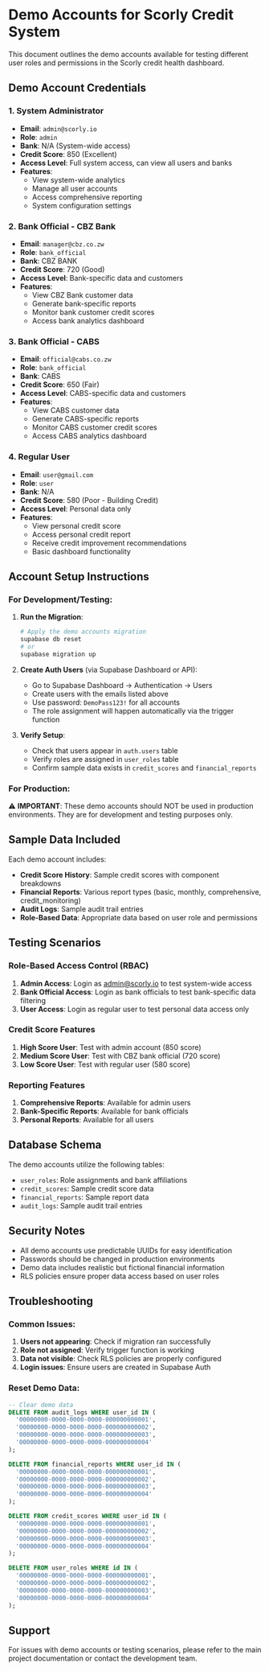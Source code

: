# Demo Accounts for Scorly Credit System

This document outlines the demo accounts available for testing different user roles and permissions in the Scorly credit health dashboard.

## Demo Account Credentials

### 1. System Administrator
- **Email**: `admin@scorly.io`
- **Role**: `admin`
- **Bank**: N/A (System-wide access)
- **Credit Score**: 850 (Excellent)
- **Access Level**: Full system access, can view all users and banks
- **Features**:
  - View system-wide analytics
  - Manage all user accounts
  - Access comprehensive reporting
  - System configuration settings

### 2. Bank Official - CBZ Bank
- **Email**: `manager@cbz.co.zw`
- **Role**: `bank_official`
- **Bank**: CBZ BANK
- **Credit Score**: 720 (Good)
- **Access Level**: Bank-specific data and customers
- **Features**:
  - View CBZ Bank customer data
  - Generate bank-specific reports
  - Monitor bank customer credit scores
  - Access bank analytics dashboard

### 3. Bank Official - CABS
- **Email**: `official@cabs.co.zw`
- **Role**: `bank_official`
- **Bank**: CABS
- **Credit Score**: 650 (Fair)
- **Access Level**: CABS-specific data and customers
- **Features**:
  - View CABS customer data
  - Generate CABS-specific reports
  - Monitor CABS customer credit scores
  - Access CABS analytics dashboard

### 4. Regular User
- **Email**: `user@gmail.com`
- **Role**: `user`
- **Bank**: N/A
- **Credit Score**: 580 (Poor - Building Credit)
- **Access Level**: Personal data only
- **Features**:
  - View personal credit score
  - Access personal credit report
  - Receive credit improvement recommendations
  - Basic dashboard functionality

## Account Setup Instructions

### For Development/Testing:

1. **Run the Migration**:
   ```bash
   # Apply the demo accounts migration
   supabase db reset
   # or
   supabase migration up
   ```

2. **Create Auth Users** (via Supabase Dashboard or API):
   - Go to Supabase Dashboard → Authentication → Users
   - Create users with the emails listed above
   - Use password: `DemoPass123!` for all accounts
   - The role assignment will happen automatically via the trigger function

3. **Verify Setup**:
   - Check that users appear in `auth.users` table
   - Verify roles are assigned in `user_roles` table
   - Confirm sample data exists in `credit_scores` and `financial_reports`

### For Production:

⚠️ **IMPORTANT**: These demo accounts should NOT be used in production environments. They are for development and testing purposes only.

## Sample Data Included

Each demo account includes:

- **Credit Score History**: Sample credit scores with component breakdowns
- **Financial Reports**: Various report types (basic, monthly, comprehensive, credit_monitoring)
- **Audit Logs**: Sample audit trail entries
- **Role-Based Data**: Appropriate data based on user role and permissions

## Testing Scenarios

### Role-Based Access Control (RBAC)
1. **Admin Access**: Login as admin@scorly.io to test system-wide access
2. **Bank Official Access**: Login as bank officials to test bank-specific data filtering
3. **User Access**: Login as regular user to test personal data access only

### Credit Score Features
1. **High Score User**: Test with admin account (850 score)
2. **Medium Score User**: Test with CBZ bank official (720 score)
3. **Low Score User**: Test with regular user (580 score)

### Reporting Features
1. **Comprehensive Reports**: Available for admin users
2. **Bank-Specific Reports**: Available for bank officials
3. **Personal Reports**: Available for all users

## Database Schema

The demo accounts utilize the following tables:
- `user_roles`: Role assignments and bank affiliations
- `credit_scores`: Sample credit score data
- `financial_reports`: Sample report data
- `audit_logs`: Sample audit trail entries

## Security Notes

- All demo accounts use predictable UUIDs for easy identification
- Passwords should be changed in production environments
- Demo data includes realistic but fictional financial information
- RLS policies ensure proper data access based on user roles

## Troubleshooting

### Common Issues:
1. **Users not appearing**: Check if migration ran successfully
2. **Role not assigned**: Verify trigger function is working
3. **Data not visible**: Check RLS policies are properly configured
4. **Login issues**: Ensure users are created in Supabase Auth

### Reset Demo Data:
```sql
-- Clear demo data
DELETE FROM audit_logs WHERE user_id IN (
  '00000000-0000-0000-0000-000000000001',
  '00000000-0000-0000-0000-000000000002',
  '00000000-0000-0000-0000-000000000003',
  '00000000-0000-0000-0000-000000000004'
);

DELETE FROM financial_reports WHERE user_id IN (
  '00000000-0000-0000-0000-000000000001',
  '00000000-0000-0000-0000-000000000002',
  '00000000-0000-0000-0000-000000000003',
  '00000000-0000-0000-0000-000000000004'
);

DELETE FROM credit_scores WHERE user_id IN (
  '00000000-0000-0000-0000-000000000001',
  '00000000-0000-0000-0000-000000000002',
  '00000000-0000-0000-0000-000000000003',
  '00000000-0000-0000-0000-000000000004'
);

DELETE FROM user_roles WHERE id IN (
  '00000000-0000-0000-0000-000000000001',
  '00000000-0000-0000-0000-000000000002',
  '00000000-0000-0000-0000-000000000003',
  '00000000-0000-0000-0000-000000000004'
);
```

## Support

For issues with demo accounts or testing scenarios, please refer to the main project documentation or contact the development team.
